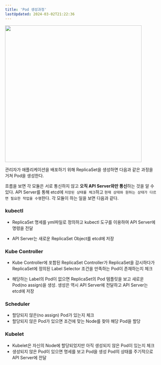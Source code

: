 ```yaml
---
title: 'Pod 생성과정'
lastUpdated: 2024-03-02T21:22:36
---
```


<img height=450px src="https://user-images.githubusercontent.com/81006587/201905478-3e25b868-6274-425f-bdca-e068e9056986.png"/>

관리자가 애플리케이션을 배포하기 위해 ReplicaSet을 생성하면 다음과 같은 과정을 거쳐 Pod을 생성한다.

흐름을 보면 각 모듈은 서로 통신하지 않고 **오직 API Server와만 통신**하는 것을 알 수 있다. API Server를 통해 etcd에 `저장된 상태를 체크`하고 `현재 상태와 원하는 상태가 다르면 필요한 작업을 수행`한다. 각 모듈이 하는 일을 보면 다음과 같다.

### kubectl

- ReplicaSet 명세를 yml파일로 정의하고 kubectl 도구를 이용하여 API Server에 명령을 전달

- API Server는 새로운 ReplicaSet Object를 etcd에 저장

### Kube Controller

- Kube Controller에 포함된 ReplicaSet Controller가 ReplicaSet을 감시하다가 ReplicaSet에 정의된 Label Selector 조건을 만족하는 Pod이 존재하는지 체크

- 해당하는 Label의 Pod이 없으면 ReplicaSet의 Pod 템플릿을 보고 새로운 Pod(no assign)을 생성. 생성은 역시 API Server에 전달하고 API Server는 etcd에 저장

### Scheduler

- 할당되지 않은(no assign) Pod가 있는지 체크
- 할당되지 않은 Pod가 있으면 조건에 맞는 Node를 찾아 해당 Pod을 할당

### Kubelet

- Kubelet은 자신의 Node에 할당되었지만 아직 생성되지 않은 Pod이 있는지 체크
- 생성되지 않은 Pod이 있으면 명세를 보고 Pod을 생성
 Pod의 상태를 주기적으로 API Server에 전달
